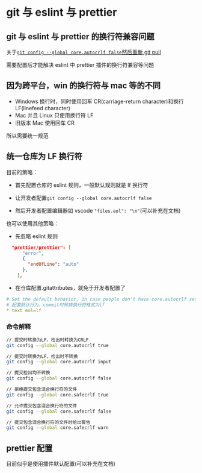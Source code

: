 # git 与 eslint 与 prettier

## git 与 eslint 与 prettier 的换行符兼容问题

关于[`git config --global core.autocrlf false`然后重新 git pull](http://doc.192.168.221.92.nip.io/docs/cli/%E4%BD%BF%E7%94%A8%E6%8C%87%E5%8D%97/web#eslint-%E8%AE%BE%E7%BD%AE%E6%96%87%E4%BB%B6%E6%8D%A2%E8%A1%8C%E6%A0%BC%E5%BC%8F)

需要配置后才能解决 eslint 中 prettier 插件的换行符兼容等问题

## 因为跨平台，win 的换行符与 mac 等的不同

- Windows 换行时，同时使用回车 CR(carriage-return character)和换行 LF(linefeed character)
- Mac 并且 Linux 只使用换行符 LF
- 旧版本 Mac 使用回车 CR

所以需要统一规范

## 统一仓库为 LF 换行符

目前的策略：

- 首先配置仓库的 eslint 规则，一般默认规则就是 lf 换行符

- 让开发者配置`git config --global core.autocrlf false`

- 然后开发者配置编辑器如 vscode `"files.eol": "\n"`(可以补充在文档)

也可以使用其他策略：

- 先忽略 eslint 规则

```json
  "prettier/prettier": [
      "error",
      {
        "endOfLine": "auto"
      },
    ],
```

- 在仓库配置.gitattributes，就免于开发者配置了

```yml
# Set the default behavior, in case people don't have core.autocrlf set.
# 配置默认行为，commit时转换换行符格式为lf
* text eol=lf
```

### 命令解释

```bash
// 提交时转换为LF，检出时转换为CRLF
git config --global core.autocrlf true

// 提交时转换为LF，检出时不转换
git config --global core.autocrlf input

// 提交检出均不转换
git config --global core.autocrlf false
```

```bash
// 拒绝提交包含混合换行符的文件
git config --global core.safecrlf true

// 允许提交包含混合换行符的文件
git config --global core.safecrlf false

// 提交包含混合换行符的文件时给出警告
git config --global core.safecrlf warn
```

## prettier 配置

目前似乎是使用插件默认配置(可以补充在文档)
